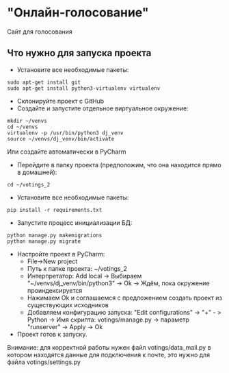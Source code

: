 "Онлайн-голосование"
===================

Сайт для голосования

Что нужно для запуска проекта
-------------

- Установите все необходимые пакеты:
```
sudo apt-get install git
sudo apt-get install python3-virtualenv virtualenv  
```
- Склонируйте проект с GitHub
- Создайте и запустите отдельное виртуальное окружение:
```
mkdir ~/venvs
cd ~/venvs
virtualenv -p /usr/bin/python3 dj_venv
source ~/venvs/dj_venv/bin/activate
```
Или создайте автоматически в PyCharm
- Перейдите в папку проекта (предположим, что она находится прямо в домашней): 
```
cd ~/votings_2
```
- Установите все необходимые пакеты: 
```
pip install -r requirements.txt
```
- Запустите процесс инициализации БД: 
```
python manage.py makemigrations
python manage.py migrate
```

- Настройте проект в PyCharm:
  - File->New project
  - Путь к папке проекта: ~/votings_2
  - Интерпретатор: Add local -> Выбираем "~/venvs/dj_venv/bin/python3" -> Ok -> Ждём, пока окружение проиндексируется
  - Нажимаем Ok и соглашаемся с предложением создать проект из существующих исходников
  - Добавляем конфигурацию запуска: "Edit configurations" -> "+" - > Python -> Имя скрипта: votings/manage.py -> параметр "runserver" -> Apply -> Ok
- Проект готов к запуску.

Внимание: для корректной работы нужен файл votings/data_mail.py в котором находятся данные для подключения к почте, это нужно для файла votings/settings.py
